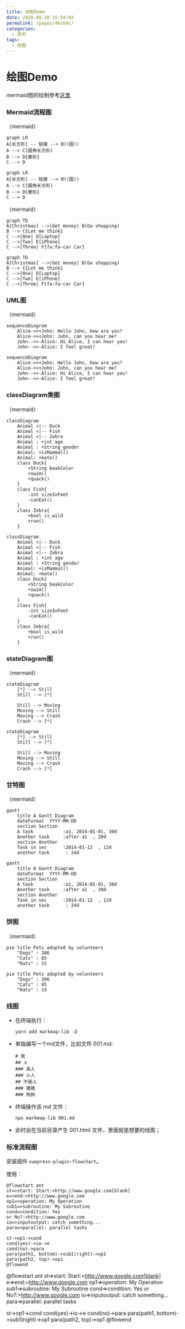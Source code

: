 ```yaml
---
title: 绘制Demo
date: 2020-08-28 15:54:03
permalink: /pages/46c64c/
categories: 
  - 技术
tags: 
  - 绘图
---
```

<script>
(function(){
    var bp = document.createElement('script');
    var curProtocol = window.location.protocol.split(':')[0];
    if (curProtocol === 'https'){
   bp.src = 'https://zz.bdstatic.com/linksubmit/push.js';
  }
  else{
  bp.src = 'http://push.zhanzhang.baidu.com/push.js';
  }
    var s = document.getElementsByTagName("script")[0];
    s.parentNode.insertBefore(bp, s);
})();
</script>


# 绘图Demo


mermaid图的绘制参考[这里](https://mermaid-js.github.io/mermaid/#/)



### Mermaid流程图
（mermaid）
```shell
graph LR
A[长方形] -- 链接 --> B((圆))
A --> C(圆角长方形)
B --> D{菱形}
C --> D
```
```mermaid
graph LR
A[长方形] -- 链接 --> B((圆))
A --> C(圆角长方形)
B --> D{菱形}
C --> D
```
（mermaid）
```shell
graph TD
A[Christmas] -->|Get money| B(Go shopping)
B --> C{Let me think}
C -->|One| D[Laptop]
C -->|Two| E[iPhone]
C -->|Three| F[fa:fa-car Car]
```
```mermaid
graph TD
A[Christmas] -->|Get money| B(Go shopping)
B --> C{Let me think}
C -->|One| D[Laptop]
C -->|Two| E[iPhone]
C -->|Three| F[fa:fa-car Car]
```

### UML图
（mermaid）
```shell
sequenceDiagram
	Alice->>+John: Hello John, how are you?
	Alice->>+John: John, can you hear me?
	John-->>-Alice: Hi Alice, I can hear you!
	John-->>-Alice: I feel great!
```
```mermaid
sequenceDiagram
	Alice->>+John: Hello John, how are you?
	Alice->>+John: John, can you hear me?
	John-->>-Alice: Hi Alice, I can hear you!
	John-->>-Alice: I feel great!
```

### classDiagram类图
（mermaid）
```shell
classDiagram
	Animal <|-- Duck
	Animal <|-- Fish
	Animal <|-- Zebra
	Animal : +int age
	Animal : +String gender
	Animal: +isMammal()
	Animal: +mate()
	class Duck{
		+String beakColor
		+swim()
		+quack()
	}
	class Fish{
		-int sizeInFeet
		-canEat()
	}
	class Zebra{
		+bool is_wild
		+run()
	}
```
```mermaid
classDiagram
	Animal <|-- Duck
	Animal <|-- Fish
	Animal <|-- Zebra
	Animal : +int age
	Animal : +String gender
	Animal: +isMammal()
	Animal: +mate()
	class Duck{
		+String beakColor
		+swim()
		+quack()
	}
	class Fish{
		-int sizeInFeet
		-canEat()
	}
	class Zebra{
		+bool is_wild
		+run()
	}
```

### stateDiagram图
（mermaid）
```shell
stateDiagram
	[*] --> Still
	Still --> [*]

	Still --> Moving
	Moving --> Still
	Moving --> Crash
	Crash --> [*]
```
```mermaid
stateDiagram
	[*] --> Still
	Still --> [*]

	Still --> Moving
	Moving --> Still
	Moving --> Crash
	Crash --> [*]
```

### 甘特图
（mermaid）
```shell
gantt
	title A Gantt Diagram
	dateFormat  YYYY-MM-DD
	section Section
	A task           :a1, 2014-01-01, 30d
	Another task     :after a1  , 20d
	section Another
	Task in sec      :2014-01-12  , 12d
	another task      : 24d
```
```mermaid
gantt
	title A Gantt Diagram
	dateFormat  YYYY-MM-DD
	section Section
	A task           :a1, 2014-01-01, 30d
	Another task     :after a1  , 20d
	section Another
	Task in sec      :2014-01-12  , 12d
	another task      : 24d
```

### 饼图
（mermaid）
```shell
pie title Pets adopted by volunteers
	"Dogs" : 386
	"Cats" : 85
	"Rats" : 15
```
```mermaid
pie title Pets adopted by volunteers
	"Dogs" : 386
	"Cats" : 85
	"Rats" : 15
```



### 线图

- 在终端执行：
  ```shell
  yarn add markmap-lib -D
  ```
- 单独编写一个md文件，比如文件 001.md:
  ```shelll
  # 我
  ## 人
  ### 高人
  ### 小人
  ## 不是人
  ### 猪猪
  ### 狗狗
  ```
- 终端操作该 md 文件：
  ```shell
  npx markmap-lib 001.md
  ```
- 此时会在当前目录产生 001.html 文件，里面就是想要的线图；

### 标准流程图

安装插件 `vuepress-plugin-flowchart`。

使用：
```
@flowstart ant
st=>start: Start:>http://www.google.com[blank]
e=>end:>http://www.google.com
op1=>operation: My Operation
sub1=>subroutine: My Subroutine
cond=>condition: Yes
or No?:>http://www.google.com
io=>inputoutput: catch something...
para=>parallel: parallel tasks

st->op1->cond
cond(yes)->io->e
cond(no)->para
para(path1, bottom)->sub1(right)->op1
para(path2, top)->op1
@flowend
```

@flowstart ant
st=>start: Start:>http://www.google.com[blank]
e=>end:>http://www.google.com
op1=>operation: My Operation
sub1=>subroutine: My Subroutine
cond=>condition: Yes
or No?:>http://www.google.com
io=>inputoutput: catch something...
para=>parallel: parallel tasks

st->op1->cond
cond(yes)->io->e
cond(no)->para
para(path1, bottom)->sub1(right)->op1
para(path2, top)->op1
@flowend
